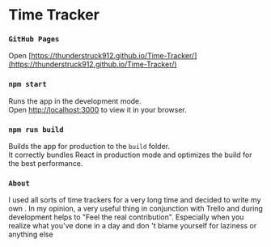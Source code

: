 # Time Tracker


### `GitHub Pages`
  
Open [https://thunderstruck912.github.io/Time-Tracker/](https://thunderstruck912.github.io/Time-Tracker/)


### `npm start`

Runs the app in the development mode.\
Open [http://localhost:3000](http://localhost:3000) to view it in your browser.

### `npm run build`

Builds the app for production to the `build` folder.\
It correctly bundles React in production mode and optimizes the build for the best performance.

### `About` 

I used all sorts of time trackers for a very long time and decided to write my own . In my opinion, a very useful thing in conjunction with Trello and during development helps to "Feel the real contribution". Especially when you realize what you've done in a day and don 't blame yourself for laziness or anything else
